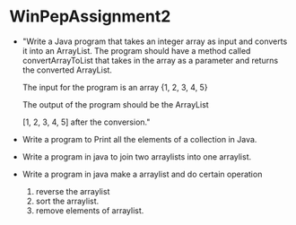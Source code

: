 # WinPepAssignment2


* "Write a Java program that takes an integer array as input and converts it into an ArrayList. The program should have a method called convertArrayToList that takes in the array as a parameter and returns the converted ArrayList.

  The input for the program is an array {1, 2, 3, 4, 5} 

  The output of the program should be the ArrayList

  [1, 2, 3, 4, 5] after the conversion."
 
 

* Write a program to Print all the elements of a collection in Java.


* Write a program in java to join two arraylists into one arraylist.


* Write a program in java make a arraylist and do certain operation 

  1. reverse the arraylist
  2. sort the arraylist.
  3. remove elements of arraylist.
